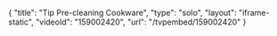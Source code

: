 {
    "title": "Tip Pre-cleaning Cookware",
    "type": "solo",
    "layout": "iframe-static",
    "videoId": "159002420",
    "url": "\/tvpembed\/159002420"
}